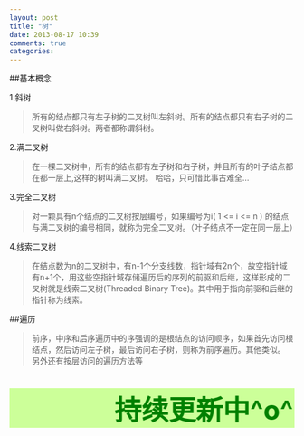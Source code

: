 ```yaml
---
layout: post
title: "树"
date: 2013-08-17 10:39
comments: true
categories: 
---
```


##基本概念

1.斜树
>所有的结点都只有左子树的二叉树叫左斜树。所有的结点都只有右子树的二叉树叫做右斜树。两者都称谓斜树。

2.满二叉树

>在一棵二叉树中，所有的结点都有左子树和右子树，并且所有的叶子结点都在都一层上,这样的树叫满二叉树。 哈哈，只可惜此事古难全...

3.完全二叉树

>对一颗具有n个结点的二叉树按层编号，如果编号为i( 1 <= i <= n ) 的结点与满二叉树的编号相同，就称为完全二叉树。（叶子结点不一定在同一层上）

4.线索二叉树

>在结点数为n的二叉树中，有n-1个分支线数，指针域有2n个，故空指针域有n+1个，用这些空指针域存储遍历后的序列的前驱和后继，这样形成的二叉树就是线索二叉树(Threaded Binary Tree)。其中用于指向前驱和后继的指针称为线索。


##遍历

>前序，中序和后序遍历中的序强调的是根结点的访问顺序，如果首先访问根结点，然后访问左子树，最后访问右子树，则称为前序遍历。其他类似。 另外还有按层访问的遍历方法等



<h1><font color = green size = 7 face = "@幼圆"><marquee bgcolor=#ccff99 behavior = alternate>持续更新中^o^</marquee> </font></h1>

